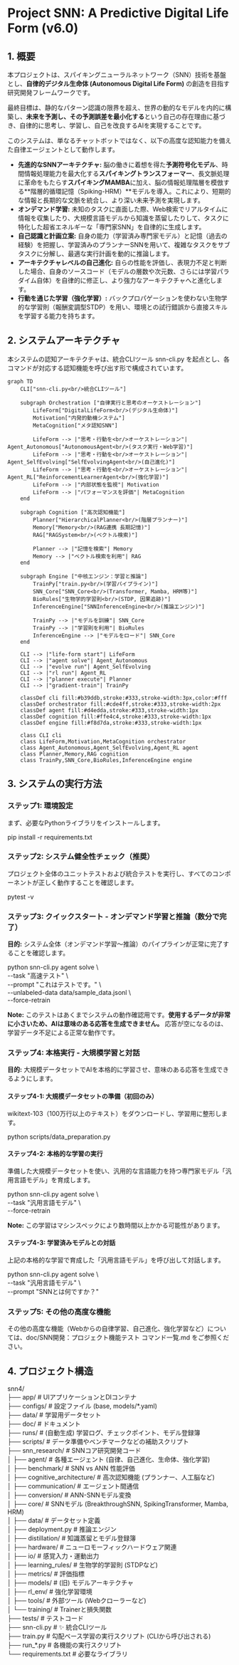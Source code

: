 # **Project SNN: A Predictive Digital Life Form (v6.0)**

## **1\. 概要**

本プロジェクトは、スパイキングニューラルネットワーク（SNN）技術を基盤とし、**自律的デジタル生命体 (Autonomous Digital Life Form)** の創造を目指す研究開発フレームワークです。

最終目標は、静的なパターン認識の限界を超え、世界の動的なモデルを内的に構築し、**未来を予測し、その予測誤差を最小化する**という自己の存在理由に基づき、自律的に思考し、学習し、自己を改良するAIを実現することです。

このシステムは、単なるチャットボットではなく、以下の高度な認知能力を備えた自律エージェントとして動作します。

* **先進的なSNNアーキテクチャ:** 脳の働きに着想を得た**予測符号化モデル**、時間情報処理能力を最大化する**スパイキングトランスフォーマー**、長文脈処理に革命をもたらす**スパイキングMAMBA**に加え、脳の情報処理階層を模倣する\*\*階層的循環記憶（Spiking-HRM）\*\*モデルを導入。これにより、短期的な情報と長期的な文脈を統合し、より深い未来予測を実現します。  
* **オンデマンド学習:** 未知のタスクに直面した際、Web検索でリアルタイムに情報を収集したり、大規模言語モデルから知識を蒸留したりして、タスクに特化した超省エネルギーな「専門家SNN」を自律的に生成します。  
* **自己認識と計画立案:** 自身の能力（学習済み専門家モデル）と記憶（過去の経験）を把握し、学習済みのプランナーSNNを用いて、複雑なタスクをサブタスクに分解し、最適な実行計画を動的に推論します。  
* **アーキテクチャレベルの自己進化:** 自らの性能を評価し、表現力不足と判断した場合、自身のソースコード（モデルの層数や次元数、さらには学習パラダイム自体）を自律的に修正し、より強力なアーキテクチャへと進化します。  
* **行動を通じた学習（強化学習）:** バックプロパゲーションを使わない生物学的な学習則（報酬変調型STDP）を用い、環境との試行錯誤から直接スキルを学習する能力を持ちます。

## **2\. システムアーキテクチャ**

本システムの認知アーキテクチャは、統合CLIツール snn-cli.py を起点とし、各コマンドが対応する認知機能を呼び出す形で構成されています。

```mermaid
graph TD  
    CLI["snn-cli.py<br/>統合CLIツール"]
    
    subgraph Orchestration ["自律実行と思考のオーケストレーション"]  
        LifeForm["DigitalLifeForm<br/>(デジタル生命体)"]  
        Motivation["内発的動機システム"]  
        MetaCognition["メタ認知SNN"]  
          
        LifeForm --> |"思考・行動を<br/>オーケストレーション"| Agent_Autonomous["AutonomousAgent<br/>(タスク実行・Web学習)"]  
        LifeForm --> |"思考・行動を<br/>オーケストレーション"| Agent_SelfEvolving["SelfEvolvingAgent<br/>(自己進化)"]  
        LifeForm --> |"思考・行動を<br/>オーケストレーション"| Agent_RL["ReinforcementLearnerAgent<br/>(強化学習)"]
        LifeForm --> |"内部状態を監視"| Motivation  
        LifeForm --> |"パフォーマンスを評価"| MetaCognition  
    end
    
    subgraph Cognition ["高次認知機能"]  
        Planner["HierarchicalPlanner<br/>(階層プランナー)"]  
        Memory["Memory<br/>(RAG連携 長期記憶)"]  
        RAG["RAGSystem<br/>(ベクトル検索)"]
        
        Planner --> |"記憶を検索"| Memory  
        Memory --> |"ベクトル検索を利用"| RAG  
    end
    
    subgraph Engine ["中核エンジン：学習と推論"]  
        TrainPy["train.py<br/>(学習パイプライン)"]  
        SNN_Core["SNN_Core<br/>(Transformer, Mamba, HRM等)"]  
        BioRules["生物学的学習則<br/>(STDP, 因果追跡)"]  
        InferenceEngine["SNNInferenceEngine<br/>(推論エンジン)"]
        
        TrainPy --> |"モデルを訓練"| SNN_Core  
        TrainPy --> |"学習則を利用"| BioRules  
        InferenceEngine --> |"モデルをロード"| SNN_Core  
    end
    
    CLI --> |"life-form start"| LifeForm  
    CLI --> |"agent solve"| Agent_Autonomous  
    CLI --> |"evolve run"| Agent_SelfEvolving  
    CLI --> |"rl run"| Agent_RL  
    CLI --> |"planner execute"| Planner  
    CLI --> |"gradient-train"| TrainPy
    
    classDef cli fill:#b39ddb,stroke:#333,stroke-width:3px,color:#fff  
    classDef orchestrator fill:#cde4ff,stroke:#333,stroke-width:2px  
    classDef agent fill:#d4edda,stroke:#333,stroke-width:1px  
    classDef cognition fill:#ffe4c4,stroke:#333,stroke-width:1px  
    classDef engine fill:#f8d7da,stroke:#333,stroke-width:1px
    
    class CLI cli  
    class LifeForm,Motivation,MetaCognition orchestrator  
    class Agent_Autonomous,Agent_SelfEvolving,Agent_RL agent  
    class Planner,Memory,RAG cognition  
    class TrainPy,SNN_Core,BioRules,InferenceEngine engine
```


## **3\. システムの実行方法**

### **ステップ1: 環境設定**

まず、必要なPythonライブラリをインストールします。

pip install \-r requirements.txt

### **ステップ2: システム健全性チェック（推奨）**

プロジェクト全体のユニットテストおよび統合テストを実行し、すべてのコンポーネントが正しく動作することを確認します。

pytest \-v

### **ステップ3: クイックスタート \- オンデマンド学習と推論（数分で完了）**

**目的:** システム全体（オンデマンド学習〜推論）のパイプラインが正常に完了することを確認します。

python snn-cli.py agent solve \\  
    \--task "高速テスト" \\  
    \--prompt "これはテストです。" \\  
    \--unlabeled-data data/sample\_data.jsonl \\  
    \--force-retrain

**Note:** このテストはあくまでシステムの動作確認用です。**使用するデータが非常に小さいため、AIは意味のある応答を生成できません。** 応答が空になるのは、学習データ不足による正常な動作です。

### **ステップ4: 本格実行 \- 大規模学習と対話**

**目的:** 大規模データセットでAIを本格的に学習させ、意味のある応答を生成できるようにします。

#### **ステップ4-1: 大規模データセットの準備（初回のみ）**

wikitext-103（100万行以上のテキスト）をダウンロードし、学習用に整形します。

python scripts/data\_preparation.py

#### **ステップ4-2: 本格的な学習の実行**

準備した大規模データセットを使い、汎用的な言語能力を持つ専門家モデル「汎用言語モデル」を育成します。

python snn-cli.py agent solve \\  
    \--task "汎用言語モデル" \\  
    \--force-retrain

**Note:** この学習はマシンスペックにより数時間以上かかる可能性があります。

#### **ステップ4-3: 学習済みモデルとの対話**

上記の本格的な学習で育成した「汎用言語モデル」を呼び出して対話します。

python snn-cli.py agent solve \\  
    \--task "汎用言語モデル" \\  
    \--prompt "SNNとは何ですか？"

### **ステップ5: その他の高度な機能**

その他の高度な機能（Webからの自律学習、自己進化、強化学習など）については、doc/SNN開発：プロジェクト機能テスト コマンド一覧.md をご参照ください。

## **4\. プロジェクト構造**

snn4/  
├── app/                  \# UIアプリケーションとDIコンテナ  
├── configs/              \# 設定ファイル (base, models/\*.yaml)  
├── data/                 \# 学習用データセット  
├── doc/                  \# ドキュメント  
├── runs/                 \# (自動生成) 学習ログ、チェックポイント、モデル登録簿  
├── scripts/              \# データ準備やベンチマークなどの補助スクリプト  
├── snn\_research/         \# SNNコア研究開発コード  
│   ├── agent/            \# 各種エージェント (自律、自己進化、生命体、強化学習)  
│   ├── benchmark/        \# SNN vs ANN 性能評価  
│   ├── cognitive\_architecture/ \# 高次認知機能 (プランナー、人工脳など)  
│   ├── communication/    \# エージェント間通信  
│   ├── conversion/       \# ANN-SNNモデル変換  
│   ├── core/             \# SNNモデル (BreakthroughSNN, SpikingTransformer, Mamba, HRM)  
│   ├── data/             \# データセット定義  
│   ├── deployment.py     \# 推論エンジン  
│   ├── distillation/     \# 知識蒸留とモデル登録簿  
│   ├── hardware/         \# ニューロモーフィックハードウェア関連  
│   ├── io/               \# 感覚入力・運動出力  
│   ├── learning\_rules/   \# 生物学的学習則 (STDPなど)  
│   ├── metrics/          \# 評価指標  
│   ├── models/           \# (旧) モデルアーキテクチャ  
│   ├── rl\_env/           \# 強化学習環境  
│   ├── tools/            \# 外部ツール (Webクローラーなど)  
│   └── training/         \# Trainerと損失関数  
├── tests/                \# テストコード  
├── snn-cli.py            \# ✨ 統合CLIツール  
├── train.py              \# 勾配ベース学習の実行スクリプト (CLIから呼び出される)  
├── run\_\*.py              \# 各機能の実行スクリプト  
└── requirements.txt      \# 必要なライブラリ  
